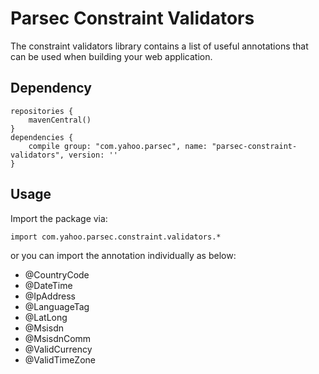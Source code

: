 # Parsec Constraint Validators

The constraint validators library contains a list of useful annotations that can be used when building your web application.

## Dependency
```
repositories {
    mavenCentral()
}
dependencies {
    compile group: "com.yahoo.parsec", name: "parsec-constraint-validators", version: ''
}
```

## Usage

Import the package via:
```
import com.yahoo.parsec.constraint.validators.*
```

or you can import the annotation individually as below:

- @CountryCode
- @DateTime
- @IpAddress
- @LanguageTag
- @LatLong
- @Msisdn
- @MsisdnComm
- @ValidCurrency
- @ValidTimeZone

